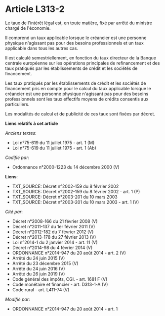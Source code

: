 # Article L313-2

Le taux de l'intérêt légal est, en toute matière, fixé par arrêté du ministre chargé de l'économie.

Il comprend un taux applicable lorsque le créancier est une personne physique n'agissant pas pour des besoins professionnels
et un taux applicable dans tous les autres cas.

Il est calculé semestriellement, en fonction du taux directeur de la Banque centrale européenne sur les opérations
principales de refinancement et des taux pratiqués par les établissements de crédit et les sociétés de financement.

Les taux pratiqués par les établissements de crédit et les sociétés de financement pris en compte pour le calcul du taux
applicable lorsque le créancier est une personne physique n'agissant pas pour des besoins professionnels sont les taux
effectifs moyens de crédits consentis aux particuliers.

Les modalités de calcul et de publicité de ces taux sont fixées par décret.

**Liens relatifs à cet article**

_Anciens textes_:

  - Loi n°75-619 du 11 juillet 1975 - art. 1 (M)
  - Loi n°75-619 du 11 juillet 1975 - art. 1 (Ab)

_Codifié par_:

  - Ordonnance n°2000-1223 du 14 décembre 2000 (V)

**Liens**:

  - TXT_SOURCE: Décret n°2002-159 du 8 février 2002
  - TXT_SOURCE: Décret n°2002-159 du 8 février 2002 - art. 1 (P)
  - TXT_SOURCE: Décret n°2003-201 du 10 mars 2003
  - TXT_SOURCE: Décret n°2003-201 du 10 mars 2003 - art. 1 (V)

_Cité par_:

  - Décret n°2008-166 du 21 février 2008 (V)
  - Décret n°2011-137 du 1er février 2011 (V)
  - Décret n°2012-182 du 7 février 2012 (V)
  - Décret n°2013-178 du 27 février 2013 (V)
  - Loi n°2014-1 du 2 janvier 2014 - art. 11 (V)
  - Décret n°2014-98 du 4 février 2014 (V)
  - ORDONNANCE n°2014-947 du 20 août 2014 - art. 2 (V)
  - Arrêté du 24 juin 2015 (V)
  - Arrêté du 23 décembre 2015 (V)
  - Arrêté du 24 juin 2016 (V)
  - Arrêté du 26 juin 2019 (V)
  - Code général des impôts, CGI. - art. 1681 F (V)
  - Code monétaire et financier - art. D313-1-A (V)
  - Code rural - art. L411-74 (V)

_Modifié par_:

  - ORDONNANCE n°2014-947 du 20 août 2014 - art. 1
